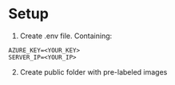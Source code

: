 
# Setup

1) Create .env file. Containing:

```
AZURE_KEY=<YOUR_KEY>
SERVER_IP=<YOUR_IP>
```

2) Create public folder with pre-labeled images
